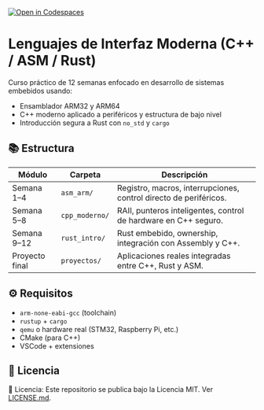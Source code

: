 [![Open in Codespaces](https://classroom.github.com/assets/launch-codespace-2972f46106e565e64193e422d61a12cf1da4916b45550586e14ef0a7c637dd04.svg)](https://classroom.github.com/open-in-codespaces?assignment_repo_id=20067570)
# Lenguajes de Interfaz Moderna (C++ / ASM / Rust)

Curso práctico de 12 semanas enfocado en desarrollo de sistemas embebidos usando:
- Ensamblador ARM32 y ARM64
- C++ moderno aplicado a periféricos y estructura de bajo nivel
- Introducción segura a Rust con `no_std` y `cargo`

## 📚 Estructura

| Módulo | Carpeta | Descripción |
|--------|---------|-------------|
| Semana 1–4 | `asm_arm/` | Registro, macros, interrupciones, control directo de periféricos. |
| Semana 5–8 | `cpp_moderno/` | RAII, punteros inteligentes, control de hardware en C++ seguro. |
| Semana 9–12 | `rust_intro/` | Rust embebido, ownership, integración con Assembly y C++. |
| Proyecto final | `proyectos/` | Aplicaciones reales integradas entre C++, Rust y ASM. |

## ⚙️ Requisitos
- `arm-none-eabi-gcc` (toolchain)
- `rustup` + `cargo`
- `qemu` o hardware real (STM32, Raspberry Pi, etc.)
- CMake (para C++)
- VSCode + extensiones

## 📄 Licencia
📄 Licencia: Este repositorio se publica bajo la Licencia MIT. Ver [LICENSE.md](./LICENSE.md).
